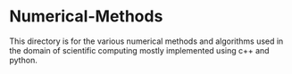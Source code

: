 # Numerical-Methods
This directory is for the various numerical methods and algorithms used in the domain of scientific computing mostly implemented using c++ and python.
